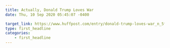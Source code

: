 ```yaml
---
title: Actually, Donald Trump Loves War
date: Thu, 10 Sep 2020 05:45:07 -0400

target_link: https://www.huffpost.com/entry/donald-trump-loves-war_n_5f597b61c5b62874bc1802fa
type: first_headline
categories:
    - first_headline
---
```

 